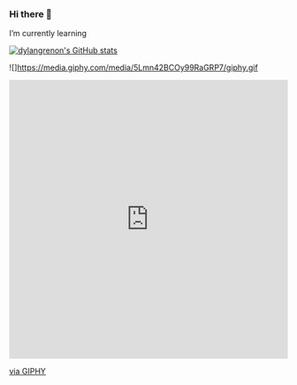 ### Hi there 👋

I’m currently learning

[![dylangrenon's GitHub stats](https://github-readme-stats.vercel.app/api?username=dylangrenon)](https://github.com/dylangrenon/github-readme-stats)


![]https://media.giphy.com/media/5Lmn42BCOy99RaGRP7/giphy.gif

<div style="width:100%;height:0;padding-bottom:100%;position:relative;"><iframe src="https://giphy.com/embed/5Lmn42BCOy99RaGRP7" width="100%" height="100%" style="position:absolute" frameBorder="0" class="giphy-embed" allowFullScreen></iframe></div><p><a href="https://giphy.com/stickers/computer-code-html-5Lmn42BCOy99RaGRP7">via GIPHY</a></p>
